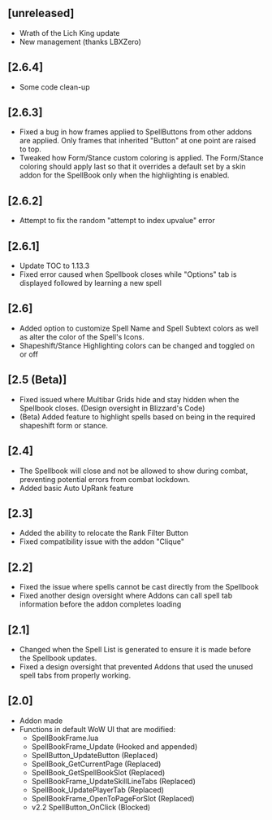 ## [unreleased]
 - Wrath of the Lich King update
 - New management (thanks LBXZero)

## [2.6.4]
 - Some code clean-up

## [2.6.3]
 - Fixed a bug in how frames applied to SpellButtons from other addons are applied.
  Only frames that inherited "Button" at one point are raised to top.
 - Tweaked how Form/Stance custom coloring is applied.
  The Form/Stance coloring should apply last so that it overrides a default set by a
  skin addon for the SpellBook only when the highlighting is enabled.

## [2.6.2]
 - Attempt to fix the random "attempt to index upvalue" error

## [2.6.1]
 - Update TOC to 1.13.3
 - Fixed error caused when Spellbook closes while "Options" tab is displayed followed by 
  learning a new spell

## [2.6]
 - Added option to customize Spell Name and Spell Subtext colors as well as alter the color 
  of the Spell's Icons.
 - Shapeshift/Stance Highlighting colors can be changed and toggled on or off

## [2.5 (Beta)]
 - Fixed issued where Multibar Grids hide and stay hidden when the Spellbook closes.
  (Design oversight in Blizzard's Code)
 - (Beta) Added feature to highlight spells based on being in the required shapeshift form 
  or stance.

## [2.4]
 - The Spellbook will close and not be allowed to show during combat, preventing potential
  errors from combat lockdown.
 - Added basic Auto UpRank feature

## [2.3]
 - Added the ability to relocate the Rank Filter Button
 - Fixed compatibility issue with the addon "Clique"

## [2.2]
 - Fixed the issue where spells cannot be cast directly from the Spellbook
 - Fixed another design oversight where Addons can call spell tab information before the 
  addon completes loading

## [2.1]
 - Changed when the Spell List is generated to ensure it is made before the Spellbook updates.
 - Fixed a design oversight that prevented Addons that used the unused spell tabs from 
  properly working.

## [2.0]
 - Addon made
 - Functions in default WoW UI that are modified:
   - SpellBookFrame.lua
   - SpellBookFrame_Update (Hooked and appended)
   - SpellButton_UpdateButton (Replaced)
   - SpellBook_GetCurrentPage (Replaced)
   - SpellBook_GetSpellBookSlot (Replaced)
   - SpellBookFrame_UpdateSkillLineTabs (Replaced)
   - SpellBook_UpdatePlayerTab (Replaced)
   - SpellBookFrame_OpenToPageForSlot (Replaced)
   - v2.2 SpellButton_OnClick  (Blocked)
